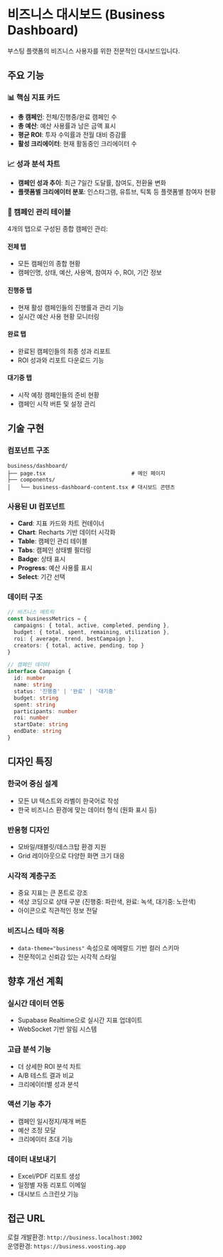 # 비즈니스 대시보드 (Business Dashboard)

부스팅 플랫폼의 비즈니스 사용자를 위한 전문적인 대시보드입니다.

## 주요 기능

### 📊 핵심 지표 카드
- **총 캠페인**: 전체/진행중/완료 캠페인 수
- **총 예산**: 예산 사용률과 남은 금액 표시
- **평균 ROI**: 투자 수익률과 전월 대비 증감률
- **활성 크리에이터**: 현재 활동중인 크리에이터 수

### 📈 성과 분석 차트
- **캠페인 성과 추이**: 최근 7일간 도달률, 참여도, 전환율 변화
- **플랫폼별 크리에이터 분포**: 인스타그램, 유튜브, 틱톡 등 플랫폼별 참여자 현황

### 🎯 캠페인 관리 테이블
4개의 탭으로 구성된 종합 캠페인 관리:

#### 전체 탭
- 모든 캠페인의 종합 현황
- 캠페인명, 상태, 예산, 사용액, 참여자 수, ROI, 기간 정보

#### 진행중 탭
- 현재 활성 캠페인들의 진행률과 관리 기능
- 실시간 예산 사용 현황 모니터링

#### 완료 탭
- 완료된 캠페인들의 최종 성과 리포트
- ROI 성과와 리포트 다운로드 기능

#### 대기중 탭
- 시작 예정 캠페인들의 준비 현황
- 캠페인 시작 버튼 및 설정 관리

## 기술 구현

### 컴포넌트 구조
```
business/dashboard/
├── page.tsx                           # 메인 페이지
├── components/
│   └── business-dashboard-content.tsx # 대시보드 콘텐츠
```

### 사용된 UI 컴포넌트
- **Card**: 지표 카드와 차트 컨테이너
- **Chart**: Recharts 기반 데이터 시각화
- **Table**: 캠페인 관리 테이블
- **Tabs**: 캠페인 상태별 필터링
- **Badge**: 상태 표시
- **Progress**: 예산 사용률 표시
- **Select**: 기간 선택

### 데이터 구조
```typescript
// 비즈니스 메트릭
const businessMetrics = {
  campaigns: { total, active, completed, pending },
  budget: { total, spent, remaining, utilization },
  roi: { average, trend, bestCampaign },
  creators: { total, active, pending, top }
}

// 캠페인 데이터
interface Campaign {
  id: number
  name: string
  status: '진행중' | '완료' | '대기중'
  budget: string
  spent: string
  participants: number
  roi: number
  startDate: string
  endDate: string
}
```

## 디자인 특징

### 한국어 중심 설계
- 모든 UI 텍스트와 라벨이 한국어로 작성
- 한국 비즈니스 환경에 맞는 데이터 형식 (원화 표시 등)

### 반응형 디자인
- 모바일/태블릿/데스크탑 환경 지원
- Grid 레이아웃으로 다양한 화면 크기 대응

### 시각적 계층구조
- 중요 지표는 큰 폰트로 강조
- 색상 코딩으로 상태 구분 (진행중: 파란색, 완료: 녹색, 대기중: 노란색)
- 아이콘으로 직관적인 정보 전달

### 비즈니스 테마 적용
- `data-theme="business"` 속성으로 에메랄드 기반 컬러 스키마
- 전문적이고 신뢰감 있는 시각적 스타일

## 향후 개선 계획

### 실시간 데이터 연동
- Supabase Realtime으로 실시간 지표 업데이트
- WebSocket 기반 알림 시스템

### 고급 분석 기능
- 더 상세한 ROI 분석 차트
- A/B 테스트 결과 비교
- 크리에이터별 성과 분석

### 액션 기능 추가
- 캠페인 일시정지/재개 버튼
- 예산 조정 모달
- 크리에이터 초대 기능

### 데이터 내보내기
- Excel/PDF 리포트 생성
- 일정별 자동 리포트 이메일
- 대시보드 스크린샷 기능

## 접근 URL

로컬 개발환경: `http://business.localhost:3002`  
운영환경: `https://business.voosting.app`
